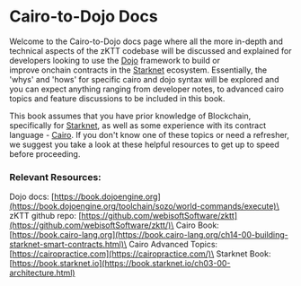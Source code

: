 # Cairo-to-Dojo Docs

Welcome to the Cairo-to-Dojo docs page where all the more in-depth and technical aspects of the zKTT codebase will be discussed and explained for developers looking to use the [Dojo](https://book.dojoengine.org/toolchain/sozo/world-commands/execute) framework to build or \
improve onchain contracts in the [Starknet](https://book.starkli.rs/installation) ecosystem. Essentially, the 'whys' and 'hows' for specific cairo and dojo syntax will be explored and you can expect anything ranging from developer notes, to advanced cairo topics and feature discussions to be included in this book.

This book assumes that you have prior knowledge of Blockchain, specifically for [Starknet](https://docs.starknet.io/), as well as some experience with its contract language - [Cairo](https://book.cairo-lang.org/ch14-00-building-starknet-smart-contracts.html). If you don't know one of these topics or need a refresher, we suggest you take a look at these helpful resources to get up to speed before proceeding.

### Relevant Resources:

Dojo docs: [https://book.dojoengine.org](https://book.dojoengine.org/toolchain/sozo/world-commands/execute)\
zKTT github repo: [https://github.com/webisoftSoftware/zktt](https://github.com/webisoftSoftware/zktt/)\
Cairo Book: [https://book.cairo-lang.org](https://book.cairo-lang.org/ch14-00-building-starknet-smart-contracts.html)\
Cairo Advanced Topics: [https://cairopractice.com](https://cairopractice.com/)\
Starknet Book: [https://book.starknet.io](https://book.starknet.io/ch03-00-architecture.html)
